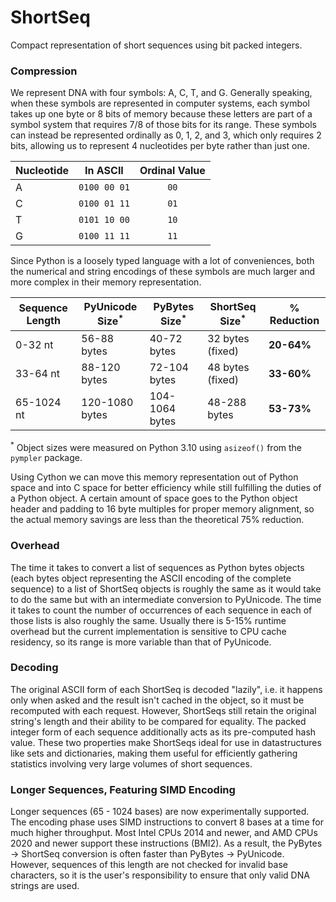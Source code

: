 # ShortSeq
Compact representation of short sequences using bit packed integers.

### Compression

We represent DNA with four symbols: A, C, T, and G. Generally speaking, when these symbols are represented in computer systems, each symbol takes up one byte or 8 bits of memory because these letters are part of a symbol system that requires 7/8 of those bits for its range. These symbols can instead be represented ordinally as 0, 1, 2, and 3, which only requires 2 bits, allowing us to represent 4 nucleotides per byte rather than just one.

| Nucleotide | In ASCII     |  Ordinal Value  |
|------------|--------------|:---------------:|
| A          | `0100 00 01` |      `00`       |
| C          | `0100 01 11` |      `01`       |
| T          | `0101 10 00` |      `10`       |
| G          | `0100 11 11` |      `11`       |

Since Python is a loosely typed language with a lot of conveniences, both the numerical and string encodings of these symbols are much larger and more complex in their memory representation. 

| Sequence Length | PyUnicode Size<sup>*</sup> | PyBytes Size<sup>*</sup> | ShortSeq Size<sup>*</sup> | % Reduction |
|-----------------|----------------------------|--------------------------|---------------------------|-------------|
| 0-32 nt         | 56-88 bytes                | 40-72 bytes              | 32 bytes (fixed)          | **20-64%**  |
| 33-64 nt        | 88-120 bytes               | 72-104 bytes             | 48 bytes (fixed)          | **33-60%**  |
| 65-1024 nt      | 120-1080 bytes             | 104-1064 bytes           | 48-288 bytes              | **53-73%**  |

<sup>*</sup> Object sizes were measured on Python 3.10 using `asizeof()` from the `pympler` package.

Using Cython we can move this memory representation out of Python space and into C space for better efficiency while still fulfilling the duties of a Python object. A certain amount of space goes to the Python object header and padding to 16 byte multiples for proper memory alignment, so the actual memory savings are less than the theoretical 75% reduction.

### Overhead
The time it takes to convert a list of sequences as Python bytes objects (each bytes object representing the ASCII encoding of the complete sequence) to a list of ShortSeq objects is roughly the same as it would take to do the same but with an intermediate conversion to PyUnicode. The time it takes to count the number of occurrences of each sequence in each of those lists is also roughly the same. Usually there is 5-15% runtime overhead but the current implementation is sensitive to CPU cache residency, so its range is more variable than that of PyUnicode.

### Decoding
The original ASCII form of each ShortSeq is decoded "lazily", i.e. it happens only when asked and the result isn't cached in the object, so it must be recomputed with each request. However, ShortSeqs still retain the original string's length and their ability to be compared for equality. The packed integer form of each sequence additionally acts as its pre-computed hash value. These two properties make ShortSeqs ideal for use in datastructures like sets and dictionaries, making them useful for efficiently gathering statistics involving very large volumes of short sequences.

### Longer Sequences, Featuring SIMD Encoding
Longer sequences (65 - 1024 bases) are now experimentally supported. The encoding phase uses SIMD instructions to convert 8 bases at a time for much higher throughput. Most Intel CPUs 2014 and newer, and AMD CPUs 2020 and newer support these instructions (BMI2). As a result, the PyBytes → ShortSeq conversion is often faster than PyBytes → PyUnicode. However, sequences of this length are not checked for invalid base characters, so it is the user's responsibility to ensure that only valid DNA strings are used. 